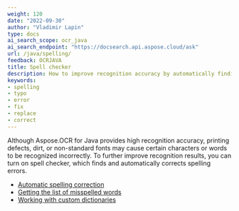 ```yaml
---
weight: 120
date: "2022-09-30"
author: "Vladimir Lapin"
type: docs
ai_search_scope: ocr_java
ai_search_endpoint: "https://docsearch.api.aspose.cloud/ask"
url: /java/spelling/
feedback: OCRJAVA
title: Spell checker
description: How to improve recognition accuracy by automatically finding and correcting spelling errors.
keywords:
- spelling
- typo
- error
- fix
- replace
- correct
---
```


Although Aspose.OCR for Java provides high recognition accuracy, printing defects, dirt, or non-standard fonts may cause certain characters or words to be recognized incorrectly. To further improve recognition results, you can turn on spell checker, which finds and automatically corrects spelling errors.

- [Automatic spelling correction](/ocr/java/automatic-spelling-correction/)
- [Getting the list of misspelled words](/ocr/java/misspelled-words-list/)
- [Working with custom dictionaries](/ocr/java/dictionaries/)

